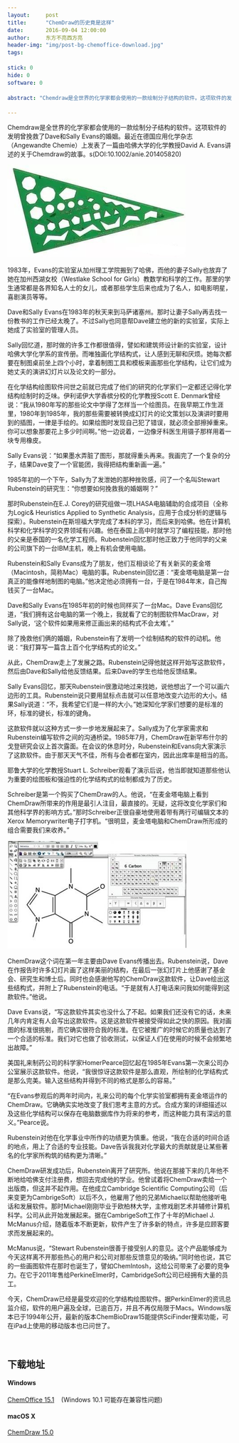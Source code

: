 ```yaml
---
layout:     post
title:      "ChemDraw的历史竟是这样"
date:       2016-09-04 12:00:00
author:     东方不亮西方亮
header-img: "img/post-bg-chemoffice-download.jpg"
tags:

stick: 0
hide: 0
software: 0

abstract: "Chemdraw是全世界的化学家都会使用的一款绘制分子结构的软件。这项软件的发明曾挽救了Dave和Sally Evans的婚姻。本文将带领大家一起欣赏ChemDraw的生动的发展历史……"

---
```



Chemdraw是全世界的化学家都会使用的一款绘制分子结构的软件。这项软件的发明曾挽救了Dave和Sally Evans的婚姻。最近在德国应用化学杂志（Angewandte Chemie）上发表了一篇由哈佛大学的化学教授David A. Evans讲述的关于Chemdraw的故事。s(DOI:10.1002/anie.201405820)

![ruler](/img/in-post/2016-09-04-chemoffice-download/ruler.jpeg)

1983年，Evans的实验室从加州理工学院搬到了哈佛，而他的妻子Sally也放弃了她在加州西湖女校（Westlake School for Girls）教数学和科学的工作。那里的学生通常都是各界知名人士的女儿，或者那些学生后来也成为了名人，如电影明星，喜剧演员等等。

Dave和Sally Evans在1983年的秋天来到马萨诸塞州。那时让妻子Sally再去找一份教书的工作已经太晚了。不过Sally也同意帮Dave建立他的新的实验室，实际上她成了实验室的管理人员。

Sally回忆道，那时做的许多工作都很值得，譬如和建筑师设计新的实验室，设计哈佛大学化学系的宣传册。而唯独画化学结构式，让人感到无聊和厌烦。她每次都要在制图桌前坐上四个小时，拿着制图工具和模板来画那些化学结构，让它们成为她丈夫的演讲幻灯片以及论文的一部分。


在化学结构绘图软件问世之前就已完成了他们的研究的化学家们一定都还记得化学结构绘制时的乏味。伊利诺伊大学香槟分校的化学教授Scott E. Denmark曾经说：“我从1980年写的那些论文中学得了怎样当一个绘图员。在我早期工作生涯里，1980年到1985年，我的那些需要被转换成幻灯片的论文策划以及演讲时要用到的插图，一律是手绘的。如果绘图时发现自己犯了错误，就必须全部擦掉重来。你可以想象那要花上多少时间啊。”他一边说着，一边像牙科医生用镊子那样用着一块专用橡皮。


Sally Evans说：“如果墨水弄脏了图形，那就得重头再来。我画完了一个复杂的分子，结果Dave变了一个官能团，我得把结构重新画一遍。”

1985年初的一个下午，Sally为了发泄她的那种挫败感，问了一个名叫Stewart Rubenstein的研究生：“你想要如何挽救我的婚姻啊？”

那时Rubenstein在E.J. Corey的研究组做一项LHASA电脑辅助的合成项目（全称为Logic& Heuristics Applied to Synthetic Analysis，应用于合成分析的逻辑与探索）。Rubenstein在斯坦福大学完成了本科的学习，而后来到哈佛。他在计算机科学和化学科学的交界领域有兴趣。他在泰国上高中时就学习了编程技能，那时他的父亲是泰国的一名化学工程师。Rubenstein回忆那时他正致力于他同学的父亲的公司旗下的一台IBM主机，晚上有机会使用电脑。

Rubenstein和Sally Evans成为了朋友，他们互相谈论了有关新买的麦金塔（Macintosh，简称Mac）电脑的事。Rubenstein回忆道：“麦金塔电脑是第一台真正的能像样地制图的电脑。”他决定他必须拥有一台，于是在1984年末，自己掏钱买了一台Mac。

Dave和Sally Evans在1985年初的时候也同样买了一台Mac。Dave Evans回忆道，“我们拥有这台电脑的第一个晚上，我就看了它的制图软件MacDraw，对Sally说，‘这个软件如果用来修正画出来的结构式不会太难’。”

除了挽救他们俩的婚姻，Rubenstein有了发明一个绘制结构的软件的动机。他说：“我打算写一篇含上百个化学结构式的论文。”

从此，ChemDraw走上了发展之路。Rubenstein记得他就这样开始写这款软件，然后由Dave和Sally给他反馈结果。后来Dave的学生也给他反馈结果。

Sally Evans回忆，那天Rubenstein很激动地过来找她，说他想出了一个可以画六边形的工具。Rubenstein说只要用鼠标点击就可以任意地改变六边形的大小。结果Sally说道：“不，我希望它们是一样的大小。”她深知化学家们想要的是标准的环，标准的键长，标准的键角。

这款软件就以这种方式一步一步地发展起来了。Sally成为了化学家需求和Rubenstein编写软件之间的沟通桥梁。1985年7月，ChemDraw在新罕布什尔的戈登研究会议上首次露面。在会议的休息时分，Rubenstein和Evans向大家演示了这款软件。由于那天天气不佳，所有与会者都在室内，因此出席率是相当的高。

耶鲁大学的化学教授Stuart L. Schreiber观看了演示后说，他当即就知道那些他认为重要的绘图板和强迫性的化学结构式的绘制都成为了历史。

Schreiber是第一个购买了ChemDraw的人。他说，“在麦金塔电脑上看到ChemDraw所带来的作用是最引人注目，最直接的。无疑，这将改变化学家们和其他科学界的影响方式。”那时Schreiber正很自豪地使用着带有两行可编辑文本的Xerox Memorywriter电子打字机。“很明显，麦金塔电脑和ChemDraw所形成的组合需要我们来收养。” 

![chemdraw](/img/in-post/2016-09-04-chemoffice-download/chemdraw.jpeg)

ChemDraw这个词在第一年主要由Dave Evans传播出去。Rubenstein说，Dave在作报告时许多幻灯片画了这样美丽的结构，在最后一张幻灯片上他感谢了基金会、研究生和博士后。同时也会感谢他写的ChemDraw这款软件，让Dave绘出这些结构式，并附上了Rubenstein的电话。“于是就有人打电话来问我如何能得到这款软件。”他说。

Dave Evans说，“写这款软件其实也没什么了不起。如果我们还没有它的话，未来几年内肯定有人会写出这款软件。这是这款软件被接受得如此之快的原因。我对画图的标准很挑剔，而它确实很符合我的标准。在它被推广的时候它的质量也达到了一个合适的标准。我们对它也做了验收测试，以保证人们在使用的时候不会频繁地出故障。”

美国礼来制药公司的科学家HomerPearce回忆起在1985年Evans第一次来公司办公室展示这款软件。他说，“我很惊讶这款软件是那么直观，所绘制的化学结构式是那么完美。输入这些结构并得到不同的格式是那么的容易。”

“在Evans参观后的两年时间内，礼来公司的每个化学实验室都拥有麦金塔运作的ChemDraw。它确确实实地改变了我们思考主意的方式。合成方案的详细描述以及这些化学结构可以保存在电脑数据库作为将来的参考，而这种能力具有深远的意义。”Pearce说。

Rubenstein对他在化学事业中所作的功绩更为慎重。他说，“我在合适的时间合适的地点，用上了合适的专业技能。Dave告诉我我对化学最大的贡献就是让某些著名的化学家所构筑的结构更为清晰。”

ChemDraw研发成功后，Rubenstein离开了研究所。他说在那接下来的几年他不断地给哈佛支付注册费，想回去完成他的学业。他曾试着将ChemDraw卖给一个出版商，但这并不起作用。在他成立Cambridge Scientific Computing公司（后来变更为CambrigeSoft）以后不久，他雇用了他的兄弟Michael以帮助他接听电话和发展软件。那时Michael刚刚毕业于欧柏林大学，主修戏剧艺术并辅修计算机科学。公司从此开始发展起来。据在CambrigeSoft工作了十年的Michael J. McManus介绍，随着版本不断更新，软件产生了许多新的特点，许多是应顾客要求而发展起来的。

McManus说，“Stewart Rubenstein很善于接受别人的意见。这个产品能够成为今天这样离不开那些热心的用户和公司对那些反馈意见的吸纳。”同时他也说，其它的一些画图软件在那时也诞生了，譬如Chem­Intosh，这给公司带来了必要的竞争力。在它于2011年售给PerkineElmer时，CambridgeSoft公司已经拥有大量的员工。

今天，ChemDraw已经是最受欢迎的化学结构绘图软件。据PerkinElmer的资讯总监介绍，软件的用户遍及全球，已逾百万，并且不再仅局限于Macs。Windows版本已于1994年公开，最新的版本ChemBioDraw15能提供SciFinder搜索功能，可在iPad上使用的移动版本也已问世了。

<br>

## 下载地址

#### Windows

[ChemOffice 15.1](/resources/software/ChemOffice/ChemOffice_15.1_Win.zip) &nbsp;&nbsp; (Windows 10.1 可能存在兼容性问题)

#### macOS X

[ChemDraw 15.0](/resources/software/ChemOffice/ChemDraw_15.0_Mac.zip)

<br><br><br>



